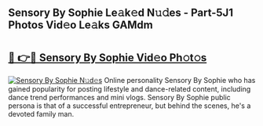 ## Sensory By Sophie Le𝚊k𝚎d N𝚞𝚍es - Part-5J1 Photos Vid𝚎o Le𝚊ks GAMdm

# <h2><a href="http://fbbgn6a.evod.top/?m=Sensory+By+Sophie">🔗 👉🔴 Sensory By Sophie Vid𝚎o Ph𝚘t𝚘s</a></h2>

[![Sensory By Sophie N𝚞d𝚎s](https://i.imgur.com/8V9OHl7.gif)](http://fbbgn6a.evod.top/?m=Sensory+By+Sophie)
Online personality Sensory By Sophie who has gained popularity for posting lifestyle and dance-related content, including dance trend performances and mini vlogs. Sensory By Sophie public persona is that of a successful entrepreneur, but behind the scenes, he's a devoted family man. 

